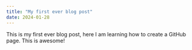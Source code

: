 ```yaml
---
title: "My first ever blog post"
date: 2024-01-28
---
```


This is my first ever blog post, here I am learning how to create a GitHub page. 
This is awesome!
